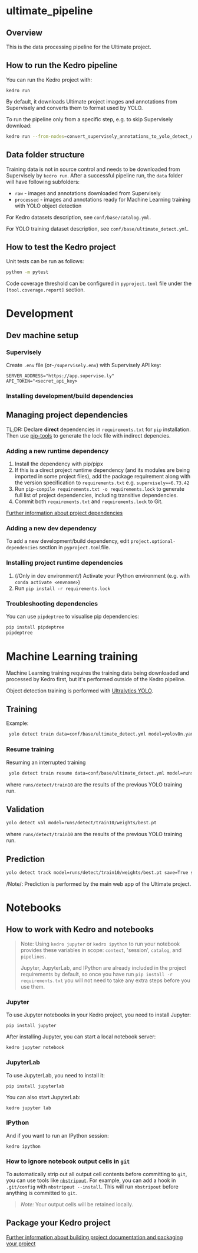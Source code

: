 # ultimate_pipeline

## Overview

This is the data processing pipeline for the Ultimate project.

## How to run the Kedro pipeline

You can run the Kedro project with:

```
kedro run
```

By default, it downloads Ultimate project images and annotations from Supervisely and converts them to format used by YOLO.

To run the pipeline only from a specific step, e.g. to skip Supervisely download:
```bash
kedro run --from-nodes=convert_supervisely_annotations_to_yolo_detect_dataframe_node
```

## Data folder structure

Training data is not in source control and needs to be downloaded from Supervisely by `kedro run`.
After a successful pipeline run, the `data` folder will have following subfolders:
- `raw` - images and annotations downloaded from Supervisely
- `processed` - images and annotations ready for Machine Learning training with YOLO object detection 

For Kedro datasets description, see `conf/base/catalog.yml`.

For YOLO training dataset description, see `conf/base/ultimate_detect.yml`.

## How to test the Kedro project

Unit tests can be run as follows:

```bash
python -m pytest
```

Code coverage threshold can be configured in `pyproject.toml` file under the `[tool.coverage.report]` section.

# Development

## Dev machine setup
### Supervisely
Create `.env` file (or`~/supervisely.env`) with Supervisely API key:
```
SERVER_ADDRESS="https://app.supervise.ly"
API_TOKEN="<secret_api_key>
```
### Installing development/build dependencies

## Managing project dependencies

TL;DR: Declare **direct** dependencies in `requirements.txt` for `pip` installation. Then use [pip-tools](https://github.com/jazzband/pip-tools) to generate the lock file with indirect depencies.

### Adding a new runtime dependency
1. Install the dependency with pip/pipx
2. If this is a direct project runtime dependency (and its modules are being imported in some project files), add the package requirement along with the version specification to `requirements.txt`
e.g. `supervisely==6.73.42`
3. Run `pip-compile requirements.txt -o requirements.lock` to generate full list of project dependencies, including transitive dependencies.
4. Commit both `requirements.txt` and `requirements.lock` to Git.

[Further information about project dependencies](https://docs.kedro.org/en/stable/kedro_project_setup/dependencies.html#project-specific-dependencies)

### Adding a new dev dependency
To add a new development/build dependency, edit `project.optional-dependencies` section in `pyproject.toml`file.

### Installing project runtime dependencies
1. (/Only in dev environment/) Activate your Python environment (e.g. with `conda activate <envname>`)
2. Run `pip install -r requirements.lock`

### Troubleshooting dependencies

You can use `pipdeptree` to visualise pip dependencies:
```bash
pip install pipdeptree
pipdeptree
```

# Machine Learning training
Machine Learning training requires the training data being downloaded and processed by Kedro first, but it's performed outside of the Kedro pipeline.


Object detection training is performed with [Ultralytics YOLO](https://docs.ultralytics.com/quickstart/).

## Training
Example:
```bash
 yolo detect train data=conf/base/ultimate_detect.yml model=yolov8n.yaml pretrained=yolov8n.pt epochs=100 imgsz=3840 batch=2
```

### Resume training
Resuming an interrupted training
```bash
 yolo detect train resume data=conf/base/ultimate_detect.yml model=runs/detect/train10/weights/last.pt
```
where `runs/detect/train10` are the results of the previous YOLO training run.

## Validation
```bash
yolo detect val model=runs/detect/train10/weights/best.pt
```
where `runs/detect/train10` are the results of the previous YOLO training run.


## Prediction
```bash
yolo detect track model=runs/detect/train10/weights/best.pt save=True save_txt=True save_conf=True agnostic_nms=True source=<some_ultimate_frisbee_match.mp4>
```
/Note/: Prediction is performed by the main web app of the Ultimate project.

# Notebooks

## How to work with Kedro and notebooks

> Note: Using `kedro jupyter` or `kedro ipython` to run your notebook provides these variables in scope: `context`, 'session', `catalog`, and `pipelines`.
>
> Jupyter, JupyterLab, and IPython are already included in the project requirements by default, so once you have run `pip install -r requirements.txt` you will not need to take any extra steps before you use them.

### Jupyter
To use Jupyter notebooks in your Kedro project, you need to install Jupyter:

```
pip install jupyter
```

After installing Jupyter, you can start a local notebook server:

```
kedro jupyter notebook
```

### JupyterLab
To use JupyterLab, you need to install it:

```
pip install jupyterlab
```

You can also start JupyterLab:

```
kedro jupyter lab
```

### IPython
And if you want to run an IPython session:

```
kedro ipython
```

### How to ignore notebook output cells in `git`
To automatically strip out all output cell contents before committing to `git`, you can use tools like [`nbstripout`](https://github.com/kynan/nbstripout). For example, you can add a hook in `.git/config` with `nbstripout --install`. This will run `nbstripout` before anything is committed to `git`.

> *Note:* Your output cells will be retained locally.

## Package your Kedro project

[Further information about building project documentation and packaging your project](https://docs.kedro.org/en/stable/tutorial/package_a_project.html)
